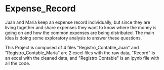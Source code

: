 # Expense_Record
Juan and Maria keep an expense record individually, but since they are living together and share expenses they want to know where the money is going on and how the common expenses are being distributed. The main idea is doing some exploratory analysis to answer these questions.

This Project is composed of 4 files "Registro_Contable_Juan" and "Registro_Contable_Maria" are 2 excel files with the raw data, "Record" is an excel with the cleaned data, and "Registro Contable" is an ipynb file with all the code.
